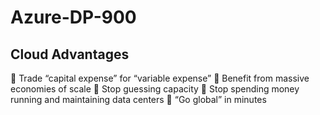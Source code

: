 # Azure-DP-900

## Cloud Advantages
:small_orange_diamond: Trade “capital expense” for “variable expense”
:small_orange_diamond: Benefit from massive economies of scale
:small_orange_diamond: Stop guessing capacity
:small_orange_diamond: Stop spending money running and maintaining data centers
:small_orange_diamond: “Go global” in minutes
